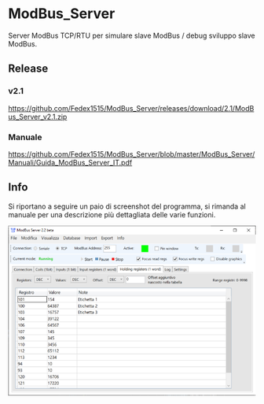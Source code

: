 # ModBus_Server
Server ModBus TCP/RTU per simulare slave ModBus / debug sviluppo slave ModBus.

## Release

### v2.1
https://github.com/Fedex1515/ModBus_Server/releases/download/2.1/ModBus_Server_v2.1.zip

### Manuale
https://github.com/Fedex1515/ModBus_Server/blob/master/ModBus_Server/Manuali/Guida_ModBus_Server_IT.pdf

## Info

Si riportano a seguire un paio di screenshot del programma, si rimanda al manuale per una descrizione più dettagliata delle varie funzioni. 

![alt text](https://github.com/Fedex1515/ModBus_Server/blob/master/ModBus_Server/Img/ModBus_Server_HoldingReg_00.PNG?raw=true)
